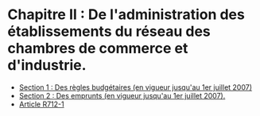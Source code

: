 # Chapitre II : De l'administration des établissements du réseau des chambres de commerce et d'industrie.

- [Section 1 : Des règles budgétaires (en vigueur jusqu'au 1er juillet 2007)](section-1)
- [Section 2 : Des emprunts (en vigueur jusqu'au 1er juillet 2007).](section-2)
- [Article R712-1](article-r712-1.md)
